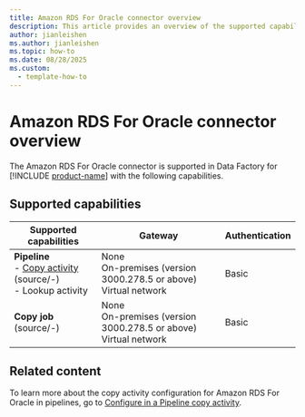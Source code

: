 ```yaml
---
title: Amazon RDS For Oracle connector overview
description: This article provides an overview of the supported capabilities of the Amazon RDS For Oracle connector.
author: jianleishen
ms.author: jianleishen
ms.topic: how-to
ms.date: 08/28/2025
ms.custom:
  - template-how-to
---
```


# Amazon RDS For Oracle connector overview

The Amazon RDS For Oracle connector is supported in Data Factory for [!INCLUDE [product-name](../includes/product-name.md)] with the following capabilities.

## Supported capabilities

| Supported capabilities                                                                 | Gateway                        | Authentication   |
|----------------------------------------------------------------------------------------|--------------------------------|------------------|
| **Pipeline** <br>- [Copy activity](connector-amazon-rds-for-oracle-copy-activity.md) (source/-)<br>- Lookup activity | None <br>On-premises (version 3000.278.5 or above)<br> Virtual network | Basic  |
| **Copy job** (source/-) | None <br>On-premises (version 3000.278.5 or above)<br> Virtual network | Basic |

## Related content

To learn more about the copy activity configuration for Amazon RDS For Oracle in pipelines, go to [Configure in a Pipeline copy activity](connector-amazon-rds-for-oracle-copy-activity.md).
